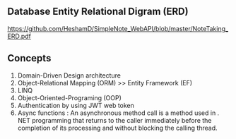 
## Database Entity Relational Digram (ERD)

https://github.com/HeshamD/SimpleNote_WebAPI/blob/master/NoteTaking_ERD.pdf

## Concepts 

1. Domain-Driven Design architecture
2. Object-Relational Mapping (ORM) >>  Entity Framework (EF)
3. LINQ
4. Object-Oriented-Programing (OOP) 
6. Authentication by using JWT web token 
7. Async functions
 : An asynchronous method call is a method used in . NET programming that returns to the caller immediately before the completion of its processing and without blocking the calling thread.
